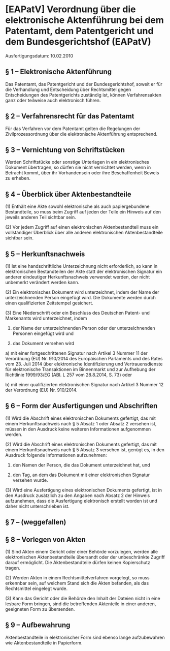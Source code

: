 # [EAPatV] Verordnung über die elektronische Aktenführung bei dem Patentamt, dem Patentgericht und dem Bundesgerichtshof  (EAPatV)

Ausfertigungsdatum: 10.02.2010

 

## § 1 – Elektronische Aktenführung

Das Patentamt, das Patentgericht und der Bundesgerichtshof, soweit er für die Verhandlung und Entscheidung über Rechtsmittel gegen Entscheidungen des Patentgerichts zuständig ist, können Verfahrensakten ganz oder teilweise auch elektronisch führen.


## § 2 – Verfahrensrecht für das Patentamt

Für das Verfahren vor dem Patentamt gelten die Regelungen der Zivilprozessordnung über die elektronische Aktenführung entsprechend.


## § 3 – Vernichtung von Schriftstücken

Werden Schriftstücke oder sonstige Unterlagen in ein elektronisches Dokument übertragen, so dürfen sie nicht vernichtet werden, wenn in Betracht kommt, über ihr Vorhandensein oder ihre Beschaffenheit Beweis zu erheben.


## § 4 – Überblick über Aktenbestandteile

(1) Enthält eine Akte sowohl elektronische als auch papiergebundene Bestandteile, so muss beim Zugriff auf jeden der Teile ein Hinweis auf den jeweils anderen Teil sichtbar sein.

(2) Vor jedem Zugriff auf einen elektronischen Aktenbestandteil muss ein vollständiger Überblick über alle anderen elektronischen Aktenbestandteile sichtbar sein.


## § 5 – Herkunftsnachweis

(1) Ist eine handschriftliche Unterzeichnung nicht erforderlich, so kann in elektronischen Bestandteilen der Akte statt der elektronischen Signatur ein anderer eindeutiger Herkunftsnachweis verwendet werden, der nicht unbemerkt verändert werden kann.

(2) Ein elektronisches Dokument wird unterzeichnet, indem der Name der unterzeichnenden Person eingefügt wird. Die Dokumente werden durch einen qualifizierten Zeitstempel gesichert.

(3) Eine Niederschrift oder ein Beschluss des Deutschen Patent- und Markenamts wird unterzeichnet, indem

1. der Name der unterzeichnenden Person oder der unterzeichnenden Personen eingefügt wird und

2. das Dokument versehen wird

a) mit einer fortgeschrittenen Signatur nach Artikel 3 Nummer 11 der Verordnung (EU) Nr. 910/2014 des Europäischen Parlaments und des Rates vom 23. Juli 2014 über elektronische Identifizierung und Vertrauensdienste für elektronische Transaktionen im Binnenmarkt und zur Aufhebung der Richtlinie 1999/93/EG (ABl. L 257 vom 28.8.2014, S. 73) oder

b) mit einer qualifizierten elektronischen Signatur nach Artikel 3 Nummer 12 der Verordnung (EU) Nr. 910/2014.


## § 6 – Form der Ausfertigungen und Abschriften

(1) Wird die Abschrift eines elektronischen Dokuments gefertigt, das mit einem Herkunftsnachweis nach § 5 Absatz 1 oder Absatz 2 versehen ist, müssen in den Ausdruck keine weiteren Informationen aufgenommen werden.

(2) Wird die Abschrift eines elektronischen Dokuments gefertigt, das mit einem Herkunftsnachweis nach § 5 Absatz 3 versehen ist, genügt es, in den Ausdruck folgende Informationen aufzunehmen:

1. den Namen der Person, die das Dokument unterzeichnet hat, und

2. den Tag, an dem das Dokument mit einer elektronischen Signatur versehen wurde.

(3) Wird eine Ausfertigung eines elektronischen Dokuments gefertigt, ist in den Ausdruck zusätzlich zu den Angaben nach Absatz 2 der Hinweis aufzunehmen, dass die Ausfertigung elektronisch erstellt worden ist und daher nicht unterschrieben ist.


## § 7 – (weggefallen)


## § 8 – Vorlegen von Akten

(1) Sind Akten einem Gericht oder einer Behörde vorzulegen, werden alle elektronischen Aktenbestandteile übersandt oder der unbeschränkte Zugriff darauf ermöglicht. Die Aktenbestandteile dürfen keinen Kopierschutz tragen.

(2) Werden Akten in einem Rechtsmittelverfahren vorgelegt, so muss erkennbar sein, auf welchem Stand sich die Akten befanden, als das Rechtsmittel eingelegt wurde.

(3) Kann das Gericht oder die Behörde den Inhalt der Dateien nicht in eine lesbare Form bringen, sind die betreffenden Aktenteile in einer anderen, geeigneten Form zu übersenden.


## § 9 – Aufbewahrung

Aktenbestandteile in elektronischer Form sind ebenso lange aufzubewahren wie Aktenbestandteile in Papierform.

